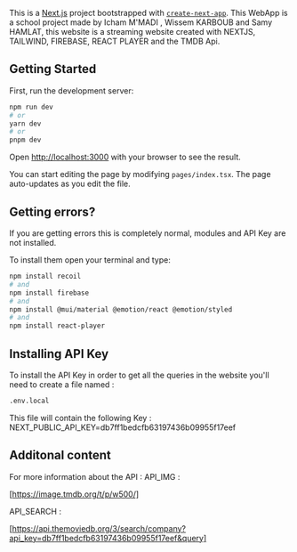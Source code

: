 This is a [Next.js](https://nextjs.andg/) project bootstrapped with [`create-next-app`](https://github.com/vercel/next.js/tree/canary/packages/create-next-app).
This WebApp is a school project made by Icham M'MADI , Wissem KARBOUB and Samy HAMLAT, this website is a streaming website created with NEXTJS, TAILWIND, FIREBASE, REACT PLAYER and the TMDB Api.

## Getting Started

First, run the development server:

```bash
npm run dev
# or
yarn dev
# or
pnpm dev
```

Open [http://localhost:3000](http://localhost:3000) with your browser to see the result.

You can start editing the page by modifying `pages/index.tsx`. The page auto-updates as you edit the file.


## Getting errors?
If you are getting errors this is completely normal, modules and API Key are not installed.

To install them open your terminal and type:

```bash
npm install recoil
# and
npm install firebase
# and
npm install @mui/material @emotion/react @emotion/styled
# and
npm install react-player
```

## Installing API Key
To install the API Key in order to get all the queries in the website you'll need to create a file named :

```bash
.env.local
```

This file will contain the following Key : NEXT_PUBLIC_API_KEY=db7ff1bedcfb63197436b09955f17eef

## Additonal content
For more information about the API :
API_IMG :

[https://image.tmdb.org/t/p/w500/]

API_SEARCH :

[https://api.themoviedb.org/3/search/company?api_key=db7ff1bedcfb63197436b09955f17eef&query]